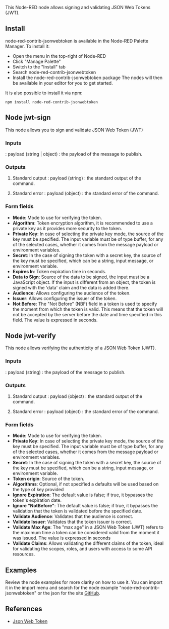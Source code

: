 This Node-RED node allows signing and validating JSON Web Tokens (JWT).

## Install
node-red-contrib-jsonwebtoken is available in the Node-RED Palette Manager. To install it:

* Open the menu in the top-right of Node-RED
* Click "Manage Palette"
* Switch to the "Install" tab
* Search node-red-contrib-jsonwebtoken
* Install the node-red-contrib-jsonwebtoken package
The nodes will then be available in your editor for you to get started.

It is also possible to install it via npm:
```
npm install node-red-contrib-jsonwebtoken
```

## Node jwt-sign

This node allows you to sign and validate JSON Web Token (JWT)

### Inputs

: payload (string | object) :  the payload of the message to publish.


### Outputs

1. Standard output
: payload (string) : the standard output of the command.

2. Standard error
: payload (object) : the standard error of the command.

### Form fields

* **Mode**: Mode to use for verifying the token.
* **Algorithm**: Token encryption algorithm, it is recommended to use a private key as it provides more security to the token.
* **Private Key**: In case of selecting the private key mode, the source of the key must be specified. The input variable must be of type buffer, for any of the selected cases, whether it comes from the message payload or environment variables.
* **Secret**: In the case of signing the token with a secret key, the source of the key must be specified, which can be a string, input message, or environment variable.
* **Expires In**: Token expiration time in seconds.
* **Data to Sign**: Source of the data to be signed, the input must be a JavaScript object. If the input is different from an object, the token is signed with the 'data' claim and the data is added there.
* **Audience**: Allows configuring the audience of the token.
* **Issuer**: Allows configuring the issuer of the token.
* **Not Before**: The "Not Before" (NBF) field in a token is used to specify the moment from which the token is valid. This means that the token will not be accepted by the server before the date and time specified in this field. The value is expressed in seconds.

## Node jwt-verify

This node allows verifying the authenticity of a JSON Web Token (JWT).

### Inputs

: payload (string) :  the payload of the message to publish.


### Outputs

1. Standard output
: payload (object) : the standard output of the command.

2. Standard error
: payload (object) : the standard error of the command.

### Form fields

* **Mode**: Mode to use for verifying the token.
* **Private Key**: In case of selecting the private key mode, the source of the key must be specified. The input variable must be of type buffer, for any of the selected cases, whether it comes from the message payload or environment variables.
* **Secret**: In the case of signing the token with a secret key, the source of the key must be specified, which can be a string, input message, or environment variable.
* **Token origin**: Source of the token.
* **Algorithms**: Optional, if not specified a defaults will be used based on the type of key provided
* **Ignore Expiration**: The default value is false; if true, it bypasses the token's expiration date.
* **Ignore "NotBefore"**: The default value is false; if true, it bypasses the validation that the token is validated before the specified date.
* **Validate Audience**: Validates that the audience is correct.
* **Validate Issuer**: Validates that the token issuer is correct.
* **Validate Max Age**: The "max age" in a JSON Web Token (JWT) refers to the maximum time a token can be considered valid from the moment it was issued. The value is expressed in seconds
* **Validate Claims**: Allows validating the different claims of the token, ideal for validating the scopes, roles, and users with access to some API resources.
    

## Examples

Review the node examples for more clarity on how to use it. You can import it in the import menu and search for the node example "node-red-contrib-jsonwebtoken" or the json for the site [GitHub](https://github.com/asielh1n1/node-red-contrib-jsonwebtoken/blob/main/examples/flows.json).

## References

 - [Json Web Token](https://www.npmjs.com/package/jsonwebtoken)

